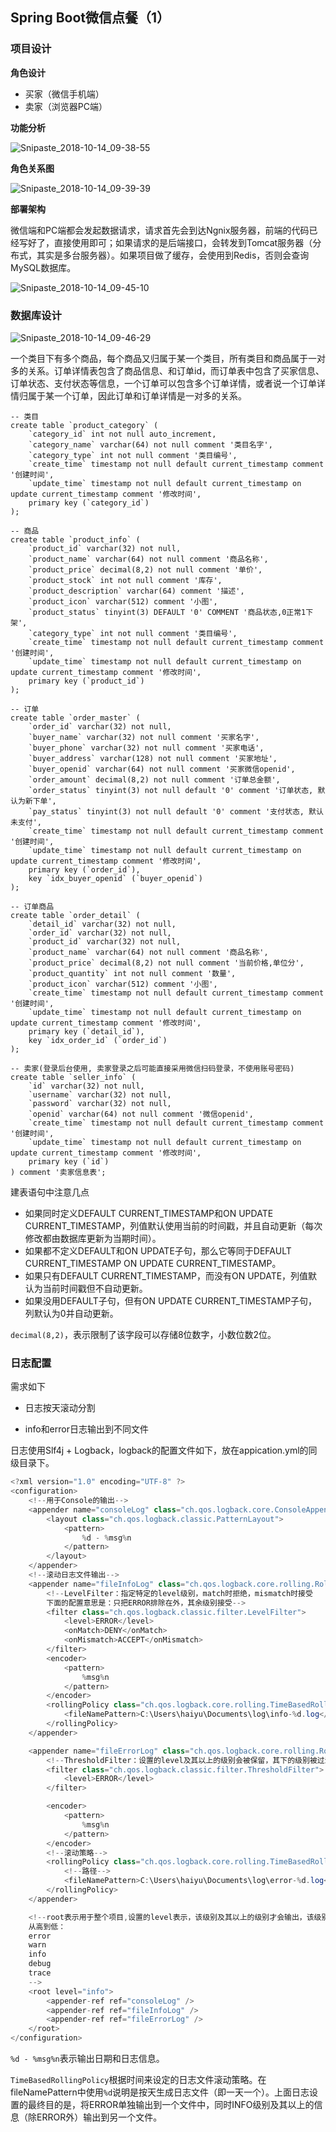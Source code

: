 ## Spring Boot微信点餐（1）

### 项目设计

**角色设计**

- 买家（微信手机端）
- 卖家（浏览器PC端）

**功能分析**

![Snipaste_2018-10-14_09-38-55](http://obvjfxxhr.bkt.clouddn.com/Snipaste_2018-10-14_09-38-55.png)

**角色关系图**

![Snipaste_2018-10-14_09-39-39](http://obvjfxxhr.bkt.clouddn.com/Snipaste_2018-10-14_09-39-39.png)

**部署架构**

微信端和PC端都会发起数据请求，请求首先会到达Ngnix服务器，前端的代码已经写好了，直接使用即可；如果请求的是后端接口，会转发到Tomcat服务器（分布式，其实是多台服务器）。如果项目做了缓存，会使用到Redis，否则会查询MySQL数据库。

![Snipaste_2018-10-14_09-45-10](http://obvjfxxhr.bkt.clouddn.com/Snipaste_2018-10-14_09-45-10.png)

### 数据库设计

![Snipaste_2018-10-14_09-46-29](http://obvjfxxhr.bkt.clouddn.com/Snipaste_2018-10-14_09-46-29.png)

一个类目下有多个商品，每个商品又归属于某一个类目，所有类目和商品属于一对多的关系。订单详情表包含了商品信息、和订单id，而订单表中包含了买家信息、订单状态、支付状态等信息，一个订单可以包含多个订单详情，或者说一个订单详情归属于某一个订单，因此订单和订单详情是一对多的关系。

```mysql
-- 类目
create table `product_category` (
    `category_id` int not null auto_increment,
    `category_name` varchar(64) not null comment '类目名字',
    `category_type` int not null comment '类目编号',
    `create_time` timestamp not null default current_timestamp comment '创建时间',
    `update_time` timestamp not null default current_timestamp on update current_timestamp comment '修改时间',
    primary key (`category_id`)
);

-- 商品
create table `product_info` (
    `product_id` varchar(32) not null,
    `product_name` varchar(64) not null comment '商品名称',
    `product_price` decimal(8,2) not null comment '单价',
    `product_stock` int not null comment '库存',
    `product_description` varchar(64) comment '描述',
    `product_icon` varchar(512) comment '小图',
    `product_status` tinyint(3) DEFAULT '0' COMMENT '商品状态,0正常1下架',
    `category_type` int not null comment '类目编号',
    `create_time` timestamp not null default current_timestamp comment '创建时间',
    `update_time` timestamp not null default current_timestamp on update current_timestamp comment '修改时间',
    primary key (`product_id`)
);

-- 订单
create table `order_master` (
    `order_id` varchar(32) not null,
    `buyer_name` varchar(32) not null comment '买家名字',
    `buyer_phone` varchar(32) not null comment '买家电话',
    `buyer_address` varchar(128) not null comment '买家地址',
    `buyer_openid` varchar(64) not null comment '买家微信openid',
    `order_amount` decimal(8,2) not null comment '订单总金额',
    `order_status` tinyint(3) not null default '0' comment '订单状态, 默认为新下单',
    `pay_status` tinyint(3) not null default '0' comment '支付状态, 默认未支付',
    `create_time` timestamp not null default current_timestamp comment '创建时间',
    `update_time` timestamp not null default current_timestamp on update current_timestamp comment '修改时间',
    primary key (`order_id`),
    key `idx_buyer_openid` (`buyer_openid`)
);

-- 订单商品
create table `order_detail` (
    `detail_id` varchar(32) not null,
    `order_id` varchar(32) not null,
    `product_id` varchar(32) not null,
    `product_name` varchar(64) not null comment '商品名称',
    `product_price` decimal(8,2) not null comment '当前价格,单位分',
    `product_quantity` int not null comment '数量',
    `product_icon` varchar(512) comment '小图',
    `create_time` timestamp not null default current_timestamp comment '创建时间',
    `update_time` timestamp not null default current_timestamp on update current_timestamp comment '修改时间',
    primary key (`detail_id`),
    key `idx_order_id` (`order_id`)
);

-- 卖家(登录后台使用, 卖家登录之后可能直接采用微信扫码登录，不使用账号密码)
create table `seller_info` (
    `id` varchar(32) not null,
    `username` varchar(32) not null,
    `password` varchar(32) not null,
    `openid` varchar(64) not null comment '微信openid',
    `create_time` timestamp not null default current_timestamp comment '创建时间',
    `update_time` timestamp not null default current_timestamp on update current_timestamp comment '修改时间',
    primary key (`id`)
) comment '卖家信息表';

```

建表语句中注意几点

- 如果同时定义DEFAULT CURRENT_TIMESTAMP和ON UPDATE CURRENT_TIMESTAMP，列值默认使用当前的时间戳，并且自动更新（每次修改都由数据库更新为当期时间）。
- 如果都不定义DEFAULT和ON UPDATE子句，那么它等同于DEFAULT CURRENT_TIMESTAMP ON UPDATE CURRENT_TIMESTAMP。
- 如果只有DEFAULT CURRENT_TIMESTAMP，而没有ON UPDATE，列值默认为当前时间戳但不自动更新。
- 如果没用DEFAULT子句，但有ON UPDATE CURRENT_TIMESTAMP子句，列默认为0并自动更新。

`decimal(8,2)`，表示限制了该字段可以存储8位数字，小数位数2位。

### 日志配置

需求如下

- 日志按天滚动分割

- info和error日志输出到不同文件

日志使用Slf4j + Logback，logback的配置文件如下，放在appication.yml的同级目录下。

```java
<?xml version="1.0" encoding="UTF-8" ?>
<configuration>
    <!--用于Console的输出-->
    <appender name="consoleLog" class="ch.qos.logback.core.ConsoleAppender">
        <layout class="ch.qos.logback.classic.PatternLayout">
            <pattern>
                %d - %msg%n
            </pattern>
        </layout>
    </appender>
    <!--滚动日志文件输出-->
    <appender name="fileInfoLog" class="ch.qos.logback.core.rolling.RollingFileAppender">
        <!--LevelFilter：指定特定的level级别，match时拒绝，mismatch时接受
        下面的配置意思是：只把ERROR排除在外，其余级别接受-->
        <filter class="ch.qos.logback.classic.filter.LevelFilter">
            <level>ERROR</level>
            <onMatch>DENY</onMatch>
            <onMismatch>ACCEPT</onMismatch>
        </filter>
        <encoder>
            <pattern>
                %msg%n
            </pattern>
        </encoder>
        <rollingPolicy class="ch.qos.logback.core.rolling.TimeBasedRollingPolicy">
            <fileNamePattern>C:\Users\haiyu\Documents\log\info-%d.log</fileNamePattern>
        </rollingPolicy>
    </appender>

    <appender name="fileErrorLog" class="ch.qos.logback.core.rolling.RollingFileAppender">
        <!--ThresholdFilter：设置的level及其以上的级别会被保留，其下的级别被过滤-->
        <filter class="ch.qos.logback.classic.filter.ThresholdFilter">
            <level>ERROR</level>
        </filter>

        <encoder>
            <pattern>
                %msg%n
            </pattern>
        </encoder>
        <!--滚动策略-->
        <rollingPolicy class="ch.qos.logback.core.rolling.TimeBasedRollingPolicy">
            <!--路径-->
            <fileNamePattern>C:\Users\haiyu\Documents\log\error-%d.log</fileNamePattern>
        </rollingPolicy>
    </appender>

    <!--root表示用于整个项目,设置的level表示，该级别及其以上的级别才会输出，该级别以下的过滤掉
    从高到低：
    error
    warn
    info
    debug
    trace
    -->
    <root level="info">
        <appender-ref ref="consoleLog" />
        <appender-ref ref="fileInfoLog" />
        <appender-ref ref="fileErrorLog" />
    </root>
</configuration>
```

`%d - %msg%n`表示输出日期和日志信息。

`TimeBasedRollingPolicy`根据时间来设定的日志文件滚动策略。在fileNamePattern中使用`%d`说明是按天生成日志文件（即一天一个）。上面日志设置的最终目的是，将ERROR单独输出到一个文件中，同时INFO级别及其以上的信息（除ERROR外）输出到另一个文件。

